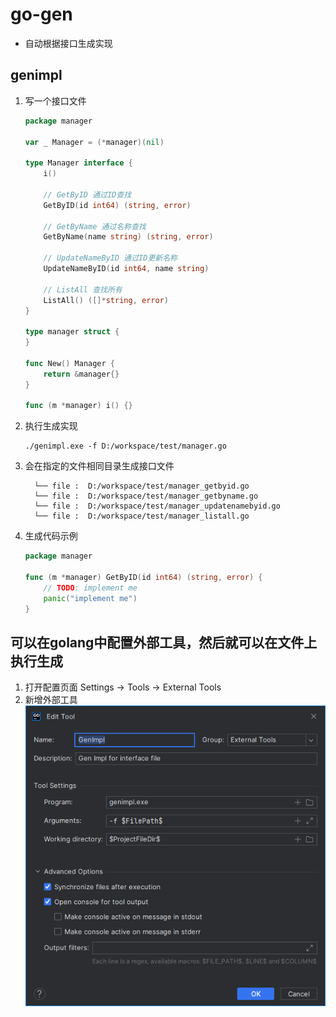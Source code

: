 # go-gen
- 自动根据接口生成实现

## genimpl
1. 写一个接口文件
    ```go
    package manager
    
    var _ Manager = (*manager)(nil)
    
    type Manager interface {
        i()
    
        // GetByID 通过ID查找
        GetByID(id int64) (string, error)
    
        // GetByName 通过名称查找
        GetByName(name string) (string, error)
    
        // UpdateNameByID 通过ID更新名称
        UpdateNameByID(id int64, name string)
    
        // ListAll 查找所有
        ListAll() ([]*string, error)
    }
    
    type manager struct {
    }
    
    func New() Manager {
        return &manager{}
    }
    
    func (m *manager) i() {}
    ```
2. 执行生成实现
    ```shell
    ./genimpl.exe -f D:/workspace/test/manager.go
    ```
3. 会在指定的文件相同目录生成接口文件
    ```shell
      └── file :  D:/workspace/test/manager_getbyid.go
      └── file :  D:/workspace/test/manager_getbyname.go     
      └── file :  D:/workspace/test/manager_updatenamebyid.go
      └── file :  D:/workspace/test/manager_listall.go  
    ```
4. 生成代码示例
    ```go
    package manager

    func (m *manager) GetByID(id int64) (string, error) {
        // TODO: implement me
        panic("implement me")
    }
    ```
## 可以在golang中配置外部工具，然后就可以在文件上执行生成
1. 打开配置页面 Settings -> Tools -> External Tools
2. 新增外部工具
   ![img.png](docs/img.png)